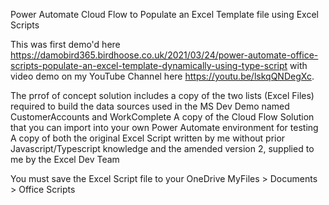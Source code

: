 Power Automate Cloud Flow to Populate an Excel Template file using Excel Scripts

This was first demo'd here https://damobird365.birdhoose.co.uk/2021/03/24/power-automate-office-scripts-populate-an-excel-template-dynamically-using-type-script 
with video demo on my YouTube Channel here https://youtu.be/lskqQNDegXc.

The prrof of concept solution includes a copy of the two lists (Excel Files) required to build the data sources used in the MS Dev Demo named CustomerAccounts and WorkComplete
A copy of the Cloud Flow Solution that you can import into your own Power Automate environment for testing
A copy of both the original Excel Script written by me without prior Javascript/Typescript knowledge and the amended version 2, supplied to me by the Excel Dev Team

You must save the Excel Script file to your OneDrive MyFiles > Documents > Office Scripts
